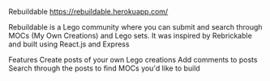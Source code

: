 Rebuildable
https://rebuildable.herokuapp.com/

Rebuildable is a Lego community where you can submit and search through MOCs (My Own Creations) and Lego sets. It was inspired by Rebrickable and built using React.js and Express

Features
Create posts of your own Lego creations
Add comments to posts
Search through the posts to find MOCs you'd like to build